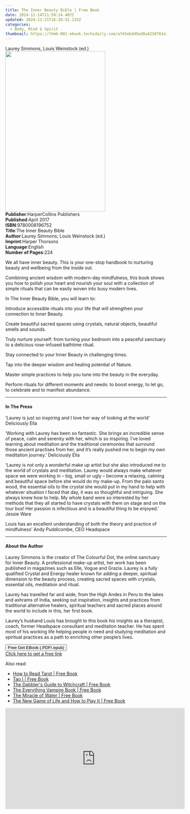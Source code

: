 ```yaml
---
title: The Inner Beauty Bible | Free Book
date: 2024-12-14T21:59:24.407Z
updated: 2024-12-21T16:20:52.135Z
categories:
  - Body, Mind & Spirit
thumbnail: https://thmb-001-ebook.techidaily.com/af45ebd45ed8a4258761e179398844173c1e9a29588baa8af7e27c552135d711.jpg
---
```

<main id="book-container">
  <div class="flex flex-col">
    <div class="book-brief flex-1 py-6 px-4 sm:p-6 md:py-10 md:px-8">
      <!-- brief-->
      <div class="book-brief-main">Laurey Simmons, Louis Weinstock (ed.)</div>
    </div>
    <div
      class="book-meta-info flex-1 grid gap-4 col-start-1 col-end-3 row-start-1 sm:mb-6 sm:grid-cols-4 lg:gap-6 lg:col-start-2 lg:row-end-6 lg:row-span-6 lg:mb-0"
    >
      <div
        class="book-meta-info-left place-content-center mt-4 p-4 text-sm leading-6 col-start-2 col-span-2 dark:text-slate-400"
      >
        <img
          class="w-full h-500 object-cover rounded-lg sm:h-255 sm:col-span-2 lg:col-span-full"
          src="https://img-001-ebook.techidaily.com/cdd8f4ccf9ff327dacb33dd218c38af1deb3ed4cc5a653cc6f9fdb4285e9b206.jpg"
          alt=""
          width="312"
          height="500"
        />
      </div>
      <div
        class="book-meta-info-right mt-2 col-start-1 row-start-2 col-span-3 self-center"
      >
        <!-- meta data  -->
        <div class="flex flex-col px-4 md:px-8">
          <div class="flex-1">
            <strong>Publisher</strong>:<span class="px-2"
              >HarperCollins Publishers</span
            >
          </div>
          <div class="flex-1">
            <strong>Published</strong>:<span class="px-2">April 2017</span>
          </div>
          <div class="flex-1">
            <strong>ISBN</strong>:<span class="px-2">9780008196752</span>
          </div>
          <div class="flex-1">
            <strong>Title</strong>:<span class="px-2"
              >The Inner Beauty Bible</span
            >
          </div>
          <div class="flex-1">
            <strong>Author</strong>:<span class="px-2"
              >Laurey Simmons; Louis Weinstock (ed.)</span
            >
          </div>
          <div class="flex-1">
            <strong>Imprint</strong>:<span class="px-2">Harper Thorsons</span>
          </div>
          <div class="flex-1">
            <strong>Language</strong>:<span class="px-2">English</span>
          </div>
          <div class="flex-1">
            <strong>Number of Pages</strong>:<span class="px-2">224</span>
          </div>
        </div>
      </div>
    </div>
    <div class="book-description flex-1 py-6 px-4 sm:p-6 md:py-10 md:px-8">
      <div class="book-description-main">
        <div accordion-content="" id="description">
          <p>
            We all have inner beauty. This is your one-stop handbook to
            nurturing beauty and wellbeing from the inside out.
          </p>
          <p>
            Combining ancient wisdom with modern-day mindfulness, this book
            shows you how to polish your heart and nourish your soul with a
            collection of simple rituals that can be easily woven into busy
            modern lives.
          </p>
          <p>In The Inner Beauty Bible, you will learn to:</p>
          <p>
            Introduce accessible rituals into your life that will strengthen
            your connection to Inner Beauty.
          </p>
          <p>
            Create beautiful sacred spaces using crystals, natural objects,
            beautiful smells and sounds.
          </p>
          <p>
            Truly nurture yourself: from turning your bedroom into a peaceful
            sanctuary to a delicious rose-infused bathtime ritual.
          </p>
          <p>Stay connected to your Inner Beauty in challenging times.</p>
          <p>Tap into the deeper wisdom and healing potential of Nature.</p>
          <p>
            Master simple practices to help you tune into the beauty in the
            everyday.
          </p>
          <p>
            Perform rituals for different moments and needs: to boost energy, to
            let go, to celebrate and to manifest abundance.
          </p>
        </div>
        <div class="accordion-fader"></div>
      </div>
    </div>
    <div class="book-excerpts flex-1 py-6 px-4 sm:p-6 md:py-10 md:px-8">
      <!-- excerpts-->
      <div class="book-excerpts-main">
        <hr />
        <h4 class="placeholder placeholder-heading">
          <span>In The Press</span>
        </h4>
        <p></p>
        <p>
          ‘Laurey is just so inspiring and I love her way of looking at the
          world’ Deliciously Ella
        </p>
        <p>
          ‘Working with Laurey has been so fantastic. She brings an incredible
          sense of peace, calm and serenity with her, which is so inspiring.
          I’ve loved learning about meditation and the traditional ceremonies
          that surround those ancient practises from her, and it’s really pushed
          me to begin my own meditation journey.’ Deliciously Ella
        </p>
        <p>
          ‘Laurey is not only a wonderful make up artist but she also introduced
          me to the world of crystals and meditation. Laurey would always make
          whatever space we were working in – big, small or ugly – become a
          relaxing, calming and beautiful space before she would do my make-up.
          From the palo santo wood, the essential oils to the crystal she would
          put in my hand to help with whatever situation I faced that day, it
          was so thoughtful and intriguing. She always knew how to help. My
          whole band were so interested by her methods that they all started to
          have crystals with them on stage and on the tour bus! Her passion is
          infectious and is a beautiful thing to be enjoyed.’ Jessie Ware
        </p>
        <p>
          Louis has an excellent understanding of both the theory and practice
          of mindfulness’ Andy Puddicombe, CEO Headspace
        </p>
        <p></p>
      </div>
    </div>
    <div class="book-about-author flex-1 py-6 px-4 sm:p-6 md:py-10 md:px-8">
      <!-- about author-->
      <div class="book-main-author-main">
        <hr />
        <h4 class="placeholder placeholder-heading">
          <span>About the Author</span>
        </h4>
        <p></p>
        <p>
          Laurey Simmons is the creator of The Colourful Dot, the online
          sanctuary for Inner Beauty. A professional make-up artist, her work
          has been published in magazines such as Elle, Vogue and Grazia. Laurey
          is a fully qualified Crystal and Energy healer known for adding a
          deeper, spiritual dimension to the beauty process, creating sacred
          spaces with crystals, essential oils, meditation and ritual.
        </p>
        <p>
          Laurey has travelled far and wide, from the High Andes in Peru to the
          lakes and ashrams of India, seeking out inspiration, insights and
          practices from traditional alternative healers, spiritual teachers and
          sacred places around the world to include in this, her first book.
        </p>
        <p>
          Laurey’s husband Louis has brought to this book his insights as a
          therapist, coach, former Headspace consultant and meditation teacher.
          He has spent most of his working life helping people in need and
          studying meditation and spiritual practices as a path to enriching
          other people’s lives.
        </p>
        <p></p>
      </div>
    </div>
    <div class="book-free-get flex-1 py-6 px-4 sm:p-6 md:py-10 md:px-8">
      <button
        id="btn-free-get"
        class="bg-blue-500 hover:bg-blue-700 text-white font-bold py-2 px-4 rounded"
      >
        Free Get EBook (.PDF/.epub)
      </button>
      <div id="countdown-display" class="px-2 text-lg mt-2"></div>
      <a
        id="free-link"
        class="hidden bg-blue-500 hover:bg-blue-700 text-white font-bold py-2 px-4 rounded"
        href="https://www.ebooks.com/en-us/book/95615340/the-inner-beauty-bible/laurey-simmons/"
        target="_blank"
        >Click here to get a free link</a
      >
    </div>
    <script>
      let countdownTime = 0;
      let countdownInterval = null;
      document
        .getElementById('btn-free-get')
        .addEventListener('click', startCountdown);
      function startCountdown() {
        countdownTime = new Date().getTime() + 60000 * 3;
        countdownInterval = setInterval(updateCountdown, 1000);
        document.getElementById('btn-free-get').disabled = true;
        document
          .getElementById('btn-free-get')
          .classList.add('bg-gray-500', 'cursor-not-allowed');
      }
      function updateCountdown() {
        let currentTime = new Date().getTime();
        let timeLeft = countdownTime - currentTime;
        let secondsLeft = Math.floor(timeLeft / 1000);
        document.getElementById('countdown-display').innerHTML =
          `Remaining time: ${secondsLeft} seconds.`;
        if (secondsLeft <= 0) {
          clearInterval(countdownInterval);
          document.getElementById('btn-free-get').classList.add('hidden');
          document.getElementById('free-link').classList.remove('hidden');
          document.getElementById('countdown-display').innerHTML = '';
        }
      }
    </script>
  </div>
</main>

<ins class="adsbygoogle"
      style="display:block"
      data-ad-client="ca-pub-7571918770474297"
      data-ad-slot="8358498916"
      data-ad-format="auto"
      data-full-width-responsive="true"></ins>
    

<span class="atpl-alsoreadstyle">Also read:</span>
<div><ul>
<li><a href="https://novels-ebooks.techidaily.com/211314698-9781507201886-how-to-read-tarot/"><u>How to Read Tarot | Free Book</u></a></li>
<li><a href="https://novels-ebooks.techidaily.com/211314734-9781439196519-tao-i/"><u>Tao I | Free Book</u></a></li>
<li><a href="https://novels-ebooks.techidaily.com/211314745-9781982174361-the-dabblers-guide-to-witchcraft/"><u>The Dabbler's Guide to Witchcraft | Free Book</u></a></li>
<li><a href="https://novels-ebooks.techidaily.com/211314670-9781440501692-the-everything-vampire-book/"><u>The Everything Vampire Book | Free Book</u></a></li>
<li><a href="https://novels-ebooks.techidaily.com/211314669-9781451612622-the-miracle-of-water/"><u>The Miracle of Water | Free Book</u></a></li>
<li><a href="https://novels-ebooks.techidaily.com/211314773-9781451672848-the-new-game-of-life-and-how-to-play-it/"><u>The New Game of Life and How to Play It | Free Book</u></a></li>
</ul></div>

<!-- affiliate ads begin -->
<iframe width="560" height="315" src="https://www.youtube.com/embed/gSKkJrJ57EA?si=WDOmInPE9EgQa_tB" title="YouTube video player" frameborder="0" allow="accelerometer; autoplay; clipboard-write; encrypted-media; gyroscope; picture-in-picture; web-share" referrerpolicy="strict-origin-when-cross-origin" allowfullscreen></iframe>
<!-- affiliate ads end -->

